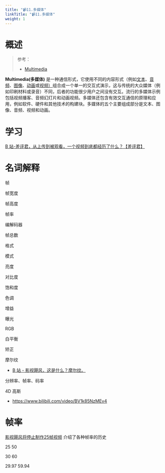 ```yaml
---
title: "📹11.多媒体"
linkTitle: "📹11.多媒体"
weight: 1
---
```


# 概述

> 参考：
> 
> - [Multimedia](https://en.wikipedia.org/wiki/Multimedia)

**Multimedia(多媒体)** 是一种通信形式，它使用不同的内容形式（例如[文本](https://en.wikipedia.org/wiki/Text_(literary_theory) "文本（文学理论）")、[音频](https://en.wikipedia.org/wiki/Sound "声音")、[图像](https://en.wikipedia.org/wiki/Image "图像")、[动画](https://en.wikipedia.org/wiki/Animation "动画片")或[视频）](https://en.wikipedia.org/wiki/Video "视频")组合成一个单一的交互式演示，这与传统的大众媒体（例如印刷材料或录音）不同，后者的功能很少用户之间没有交互。流行的多媒体示例包括视频播客、音频幻灯片和动画视频。多媒体还包含有效交互通信的原理和应用，例如软件、硬件和其他技术的构建块。多媒体的五个主要组成部分是文本、图像、音频、视频和动画。

# 学习

[B 站-差评君，从上传到被观看，一个视频到底都经历了什么？【差评君】](https://www.bilibili.com/video/BV1kN411B7gx)

# 名词解释

帧

帧宽度

帧高度

帧率

编解码器

帧总数

格式

模式

亮度

对比度

饱和度

色调

增益

曝光

RGB

白平衡

矫正

摩尔纹

- [B 站 - 影视飓风，这是什么？摩尔纹。](https://www.bilibili.com/video/BV1uA4m1A73x)

分辨率、帧率、码率

4D 高斯

- https://www.bilibili.com/video/BV1k85NzMEv4

# 帧率

[影视飓风将停止制作25帧视频](https://www.bilibili.com/video/BV1hp4y1f7B5) 介绍了各种帧率的历史

25 50

30 60

29.97 59.94
